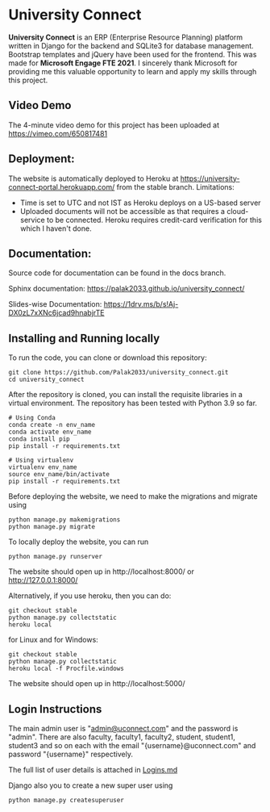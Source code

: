 # University Connect

**University Connect** is an ERP (Enterprise Resource Planning) platform written in Django for the backend and SQLite3 for database management. Bootstrap templates and jQuery have been used for the frontend. This was made for **Microsoft Engage FTE 2021**. I sincerely thank Microsoft for providing me this valuable opportunity to learn and apply my skills through this project.

## Video Demo
The 4-minute video demo for this project has been uploaded at https://vimeo.com/650817481 

## Deployment:
The website is automatically deployed to Heroku at https://university-connect-portal.herokuapp.com/ from the stable branch.
Limitations:
- Time is set to UTC and not IST as Heroku deploys on a US-based server
- Uploaded documents will not be accessible as that requires a cloud-service to be connected. Heroku requires credit-card verification for this which I haven't done.

## Documentation:
Source code for documentation can be found in the docs branch.

Sphinx documentation: https://palak2033.github.io/university_connect/

Slides-wise Documentation: https://1drv.ms/b/s!Aj-DX0zL7xXNc6jcad9hnabjrTE


## Installing and Running locally
To run the code, you can clone or download this repository:
```
git clone https://github.com/Palak2033/university_connect.git
cd university_connect
```

After the repository is cloned, you can install the requisite libraries in a virtual environment. The repository has been tested with Python 3.9 so far.
```
# Using Conda
conda create -n env_name
conda activate env_name
conda install pip
pip install -r requirements.txt

# Using virtualenv
virtualenv env_name
source env_name/bin/activate
pip install -r requirements.txt
```

Before deploying the website, we need to make the migrations and migrate using
```
python manage.py makemigrations
python manage.py migrate
```

To locally deploy the website, you can run
```
python manage.py runserver
```

The website should open up in http://localhost:8000/ or http://127.0.0.1:8000/

Alternatively, if you use heroku, then you can do:
```
git checkout stable
python manage.py collectstatic
heroku local
```
for Linux and for Windows:
```
git checkout stable
python manage.py collectstatic
heroku local -f Procfile.windows
```
The website should open up in http://localhost:5000/

## Login Instructions
The main admin user is "admin@uconnect.com" and the password is "admin".
There are also faculty, faculty1, faculty2, student, student1, student3 and so on each with the email "{username}@uconnect.com" and password "{username}" respectively.

The full list of user details is attached in [Logins.md](Logins.md)

Django also you to create a new super user using
```
python manage.py createsuperuser
```
